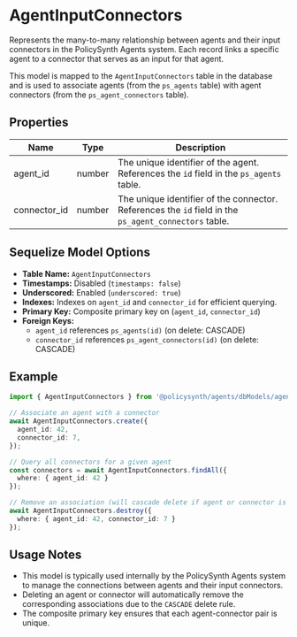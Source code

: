 # AgentInputConnectors

Represents the many-to-many relationship between agents and their input connectors in the PolicySynth Agents system. Each record links a specific agent to a connector that serves as an input for that agent.

This model is mapped to the `AgentInputConnectors` table in the database and is used to associate agents (from the `ps_agents` table) with agent connectors (from the `ps_agent_connectors` table).

## Properties

| Name         | Type   | Description                                                                                 |
|--------------|--------|---------------------------------------------------------------------------------------------|
| agent_id     | number | The unique identifier of the agent. References the `id` field in the `ps_agents` table.     |
| connector_id | number | The unique identifier of the connector. References the `id` field in the `ps_agent_connectors` table. |

## Sequelize Model Options

- **Table Name:** `AgentInputConnectors`
- **Timestamps:** Disabled (`timestamps: false`)
- **Underscored:** Enabled (`underscored: true`)
- **Indexes:** Indexes on `agent_id` and `connector_id` for efficient querying.
- **Primary Key:** Composite primary key on (`agent_id`, `connector_id`)
- **Foreign Keys:**
  - `agent_id` references `ps_agents(id)` (on delete: CASCADE)
  - `connector_id` references `ps_agent_connectors(id)` (on delete: CASCADE)

## Example

```typescript
import { AgentInputConnectors } from '@policysynth/agents/dbModels/agentInputConnector.js';

// Associate an agent with a connector
await AgentInputConnectors.create({
  agent_id: 42,
  connector_id: 7,
});

// Query all connectors for a given agent
const connectors = await AgentInputConnectors.findAll({
  where: { agent_id: 42 }
});

// Remove an association (will cascade delete if agent or connector is deleted)
await AgentInputConnectors.destroy({
  where: { agent_id: 42, connector_id: 7 }
});
```

## Usage Notes

- This model is typically used internally by the PolicySynth Agents system to manage the connections between agents and their input connectors.
- Deleting an agent or connector will automatically remove the corresponding associations due to the `CASCADE` delete rule.
- The composite primary key ensures that each agent-connector pair is unique.